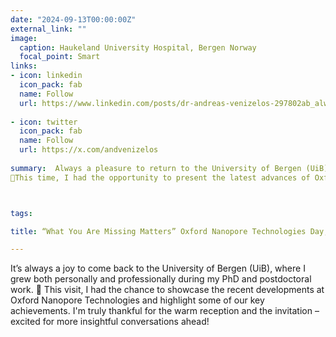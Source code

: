 ```yaml
---
date: "2024-09-13T00:00:00Z"
external_link: ""
image:
  caption: Haukeland University Hospital, Bergen Norway
  focal_point: Smart
links:
- icon: linkedin
  icon_pack: fab
  name: Follow
  url: https://www.linkedin.com/posts/dr-andreas-venizelos-297802ab_always-a-pleasure-to-return-to-the-university-activity-7240391776375558145-Sfh1?utm_source=share&utm_medium=member_desktop
  
- icon: twitter
  icon_pack: fab
  name: Follow
  url: https://x.com/andvenizelos
  
summary:  Always a pleasure to return to the University of Bergen (UiB) , where I matured as a scientist during my PhD and postdoc years. 
🎉This time, I had the opportunity to present the latest advances of Oxford Nanopore Technologies and share our success stories. Grateful for the warm welcome and the invitation ; looking forward to more inspiring discussions!



tags:

title: “What You Are Missing Matters” Oxford Nanopore Technologies Day, Haukeland University Hospital, Bergen, Norway

---
```


It’s always a joy to come back to the University of Bergen (UiB), where I grew both personally and professionally during my PhD and postdoctoral work. 🎉 This visit, I had the chance to showcase the recent developments at Oxford Nanopore Technologies and highlight some of our key achievements. I'm truly thankful for the warm reception and the invitation – excited for more insightful conversations ahead!